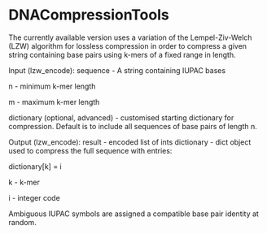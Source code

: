 # DNACompressionTools
The currently available version uses a variation of the Lempel-Ziv-Welch (LZW) algorithm for lossless compression in order to compress a given string containing base pairs using k-mers of a fixed range in length.

Input (lzw_encode):
sequence - A string containing IUPAC bases

n - minimum k-mer length

m - maximum k-mer length

dictionary (optional, advanced) - customised starting dictionary for compression. Default is to include all sequences of base pairs of length n.

Output (lzw_encode):
result - encoded list of ints
dictionary - dict object used to compress the full sequence with entries:

dictionary[k] = i

k - k-mer

i - integer code


Ambiguous IUPAC symbols are assigned a compatible base pair identity at random.
